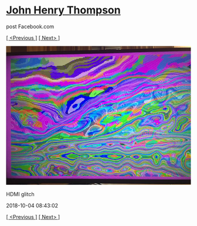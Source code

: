 # [John Henry Thompson](../README.md)
post Facebook.com

[[ <Previous ]](2018-10-05-4.md) [[ Next> ]](2018-10-03-1.md)

[![](../media/2018-10-04/Timeline-Photos-HDMI-glitch.jpg)](../README.md)

HDMI glitch

2018-10-04 08:43:02

[[ <Previous ]](2018-10-05-4.md) [[ Next> ]](2018-10-03-1.md)
